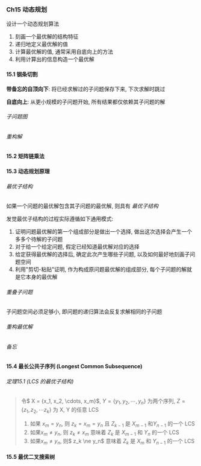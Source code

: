 ### Ch15 动态规划

设计一个动态规划算法

1. 刻画一个最优解的结构特征
2. 递归地定义最优解的值
3. 计算最优解的值, 通常采用自底向上的方法
4. 利用计算出的信息构造一个最优解



#### 15.1 钢条切割

**带备忘的自顶向下**: 将已经求解过的子问题保存下来, 下次求解时跳过

**自底向上**: 从更小规模的子问题开始, 所有结果都仅依赖其子问题的解



###### 子问题图



###### 重构解



#### 15.2 矩阵链乘法



#### 15.3 动态规划原理

###### 最优子结构

如果一个问题的最优解包含其子问题的最优解, 则具有 *最优子结构*

发觉最优子结构的过程实际遵循如下通用模式:

1. 证明问题最优解的第一个组成部分是做出一个选择, 做出这次选择会产生一个多多个待解的子问题
2. 对于给一个给定问题, 假定已经知道最优解对应的选择
3. 给定获得最优解的选择后, 确定此次产生哪些子问题, 以及如何最好地刻画子问题空间
4. 利用"剪切-粘贴"证明, 作为构成原问题最优解的组成部分, 每个子问题的解就是它本身的最优解



###### 重叠子问题

子问题空间必须足够小, 即问题的递归算法会反复求解相同的子问题



###### 重构最优解



###### 备忘



#### 15.4 最长公共子序列 (Longest Common Subsequence)

###### 定理15.1 (LCS 的最优子结构)

> 令$ X = \{x_1, x_2, \cdots, x_m\}$, $Y = \{y_1, y_2, \cdots, y_n\}$ 为两个序列, $Z = \{z_1, z_2, \cdots z_k\}$ 为 X, Y 的任意 LCS
>
> 1. 如果 $x_m = y_n$, 则 $z_k = x_m = y_n$ 且 $Z_{k-1}$ 是 $X_{m-1}$ 和$Y_{n-1}$ 的一个 LCS
> 2. 如果$x_m \ne y_n$, 则 $z_k \ne x_m$ 意味着 $Z_k$ 是 $X_{m-1}$ 和 $Y_n$ 的一个 LCS
> 3. 如果$x_m \ne y_n$, 则$ z_k \ne y_n$ 意味着 $Z_k$ 是 $X_m$ 和 $Y_{n-1}$ 的一个 LCS



#### 15.5 最优二叉搜索树







